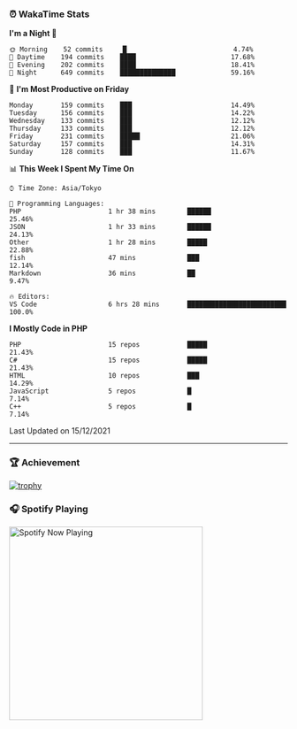 ### ⏰ WakaTime Stats


<!--START_SECTION:waka-->
**I'm a Night 🦉** 

```text
🌞 Morning    52 commits     █                           4.74% 
🌆 Daytime    194 commits    ████                        17.68% 
🌃 Evening    202 commits    ████                        18.41% 
🌙 Night      649 commits    ██████████████              59.16%

```
📅 **I'm Most Productive on Friday** 

```text
Monday       159 commits    ███                         14.49% 
Tuesday      156 commits    ███                         14.22% 
Wednesday    133 commits    ███                         12.12% 
Thursday     133 commits    ███                         12.12% 
Friday       231 commits    █████                       21.06% 
Saturday     157 commits    ███                         14.31% 
Sunday       128 commits    ███                         11.67%

```


📊 **This Week I Spent My Time On** 

```text
⌚︎ Time Zone: Asia/Tokyo

💬 Programming Languages: 
PHP                      1 hr 38 mins        ██████                      25.46% 
JSON                     1 hr 33 mins        ██████                      24.13% 
Other                    1 hr 28 mins        █████                       22.88% 
fish                     47 mins             ███                         12.14% 
Markdown                 36 mins             ██                          9.47%

🔥 Editors: 
VS Code                  6 hrs 28 mins       █████████████████████████   100.0%

```

**I Mostly Code in PHP** 

```text
PHP                      15 repos            █████                       21.43% 
C#                       15 repos            █████                       21.43% 
HTML                     10 repos            ███                         14.29% 
JavaScript               5 repos             █                           7.14% 
C++                      5 repos             █                           7.14%

```



 Last Updated on 15/12/2021
<!--END_SECTION:waka-->

---

### 🏆 Achievement

[![trophy](https://github-profile-trophy.vercel.app/?username=Slime-hatena&theme=flat&no-bg=true&no-frame=true&column=8)](https://github.com/ryo-ma/github-profile-trophy)

### 🎧 Spotify Playing

[<img src="https://spotify-now-playing-slime-hatena.vercel.app/api/spotify-playing" alt="Spotify Now Playing" width="350" />](https://open.spotify.com/user/slime_hatena)

<!--
**Slime-hatena/Slime-hatena** is a ✨ _special_ ✨ repository because its `README.md` (this file) appears on your GitHub profile.

Here are some ideas to get you started:

- 🔭 I’m currently working on ...
- 🌱 I’m currently learning ...
- 👯 I’m looking to collaborate on ...
- 🤔 I’m looking for help with ...
- 💬 Ask me about ...
- 📫 How to reach me: ...
- 😄 Pronouns: ...
- ⚡ Fun fact: ...
-->
